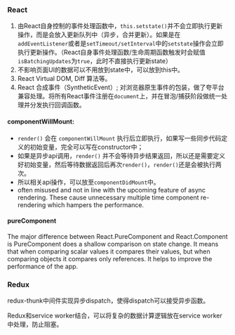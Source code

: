 ### React

1. 由React自身控制的事件处理函数中，`this.setstate()`并不会立即执行更新操作，而是会放入更新队列中（异步，合并更新）。如果是在`addEventListener`或者是`setTimeout/setInterval`中的`setstate`操作会立即执行更新操作。（React自身事件处理函数/生命周期函数触发时会赋值`isBatchingUpdates`为`true`，此时不直接执行更新state）
2. 不影响页面UI的数据可以不用放到state中，可以放到this中。
3. React Virtual DOM, Diff 算法等。
4. React 合成事件（SyntheticEvent）; 对浏览器原生事件的包装，做了夸平台兼容处理。将所有React事件注册在`document`上，并在冒泡/捕获阶段做统一处理并分发执行回调函数。

#### componentWillMount:

- `render()` 会在 `componentWillMount` 执行后立即执行，如果写一些同步代码定义的初始变量，完全可以写在constructor中；
- 如果是异步api调用，`render()` 并不会等待异步结果返回，所以还是需要定义好初始变量，然后等待数据返回后再次`render()`，`render()`还是会被执行两次。
- 所以相关api操作，可以放至`componentDidMount`中。
-  often misused and not in line with the upcoming feature of async rendering. These cause unnecessary multiple time component re-rendering which hampers the performance.

#### pureComponent

The major difference between React.PureComponent and React.Component is PureComponent does a shallow comparison on state change. It means that when comparing scalar values it compares their values, but when comparing objects it compares only references. It helps to improve the performance of the app.

### Redux

redux-thunk中间件实现异步dispatch，使得dispatch可以接受异步函数。

Redux和service worker结合，可以将复杂的数据计算逻辑放在service worker中处理，防止阻塞。

